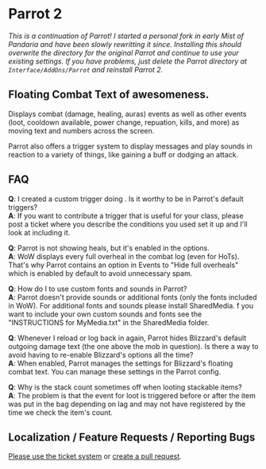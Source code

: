 # Parrot 2

_This is a continuation of Parrot! I started a personal fork in early Mist of
Pandaria and have been slowly rewritting it since. Installing this should
overwrite the directory for the original Parrot and continue to use your
existing settings. If you have problems, just delete the Parrot directory at
`Interface/AddOns/Parrot` and reinstall Parrot 2._

## Floating Combat Text of awesomeness.

Displays combat (damage, healing, auras) events as well as other events (loot,
cooldown available, power change, repuation, kills, and more) as moving text
and numbers across the screen.

Parrot also offers a trigger system to display messages and play sounds in
reaction to a variety of things, like gaining a buff or dodging an attack.

## FAQ
**Q**: I created a custom trigger doing <something>. Is it worthy to be in
Parrot's default triggers?  
**A**: If you want to contribute a trigger that is useful for your class,
please post a ticket where you describe the conditions you used set it up
and I'll look at including it.

**Q**: Parrot is not showing heals, but it's enabled in the options.  
**A**: WoW displays every full overheal in the combat log (even for HoTs).
That's why Parrot contains an option in Events to "Hide full overheals" which
is enabled by default to avoid unnecessary spam.

**Q**: How do I to use custom fonts and sounds in Parrot?  
**A**: Parrot doesn't provide sounds or additional fonts (only the fonts
included in WoW). For additional fonts and sounds please install SharedMedia.
f you want to include your own custom sounds and fonts see the "INSTRUCTIONS
for MyMedia.txt" in the SharedMedia folder.

**Q**: Whenever I reload or log back in again, Parrot hides Blizzard's default
outgoing damage text (the one above the mob in question). Is there a way to
avoid having to re-enable Blizzard's options all the time?  
**A**: When enabled, Parrot manages the settings for Blizzard's floating combat
text. You can manage these settings in the Parrot config.

**Q**: Why is the stack count sometimes off when looting stackable items?  
**A**: The problem is that the event for loot is triggered before or after the
item was put in the bag depending on lag and may not have registered by the
time we check the item's count.

## Localization / Feature Requests / Reporting Bugs
[Please use the ticket system](https://github.com/nebularg/Parrot2/issues) or
[create a pull request](https://github.com/nebularg/Parrot2/pulls).
